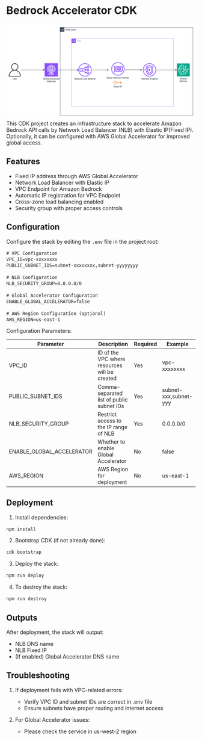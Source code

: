 # Bedrock Accelerator CDK
![image](architecture.png)
This CDK project creates an infrastructure stack to accelerate Amazon Bedrock API calls by Network Load Balancer (NLB) with Elastic IP(Fixed IP). Optionally, it can be configured with AWS Global Accelerator for improved global access.

## Features

- Fixed IP address through AWS Global Accelerator
- Network Load Balancer with Elastic IP
- VPC Endpoint for Amazon Bedrock
- Automatic IP registration for VPC Endpoint
- Cross-zone load balancing enabled
- Security group with proper access controls

## Configuration

Configure the stack by editing the `.env` file in the project root:

```plaintext
# VPC Configuration
VPC_ID=vpc-xxxxxxxx
PUBLIC_SUBNET_IDS=subnet-xxxxxxxx,subnet-yyyyyyyy

# NLB Configuration
NLB_SECURITY_GROUP=0.0.0.0/0

# Global Accelerator Configuration
ENABLE_GLOBAL_ACCELERATOR=false

# AWS Region Configuration (optional)
AWS_REGION=us-east-1
```

Configuration Parameters:

| Parameter | Description | Required | Example |
|-----------|-------------|----------|---------|
| VPC_ID | ID of the VPC where resources will be created | Yes | vpc-xxxxxxxx |
| PUBLIC_SUBNET_IDS | Comma-separated list of public subnet IDs | Yes | subnet-xxx,subnet-yyy |
| NLB_SECURITY_GROUP | Restrict access to the IP range of NLB | Yes | 0.0.0.0/0 |
| ENABLE_GLOBAL_ACCELERATOR | Whether to enable Global Accelerator | No | false |
| AWS_REGION | AWS Region for deployment | No | us-east-1 |

## Deployment
1. Install dependencies:
```bash
npm install
```

2. Bootstrap CDK (if not already done):
```bash
cdk bootstrap
```

3. Deploy the stack:
```bash
npm run deploy
```

4. To destroy the stack:
```bash
npm run destroy
```

## Outputs

After deployment, the stack will output:
- NLB DNS name
- NLB Fixed IP
- (If enabled) Global Accelerator DNS name

## Troubleshooting

1. If deployment fails with VPC-related errors:
   - Verify VPC ID and subnet IDs are correct in .env file
   - Ensure subnets have proper routing and internet access

2. For Global Accelerator issues:
   - Please check the service in us-west-2 region
